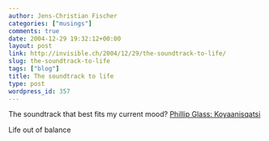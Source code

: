 ```yaml
---
author: Jens-Christian Fischer
categories: ["musings"]
comments: true
date: 2004-12-29 19:32:12+00:00
layout: post
link: http://invisible.ch/2004/12/29/the-soundtrack-to-life/
slug: the-soundtrack-to-life
tags: ["blog"]
title: The soundtrack to life
type: post
wordpress_id: 357
---
```


The soundtrack that best fits my current mood? [Phillip Glass: Koyaanisqatsi][1]

Life out of balance

[1]: http://www.soundtrack-express.com/osts/koyaanisqatsi.htm

